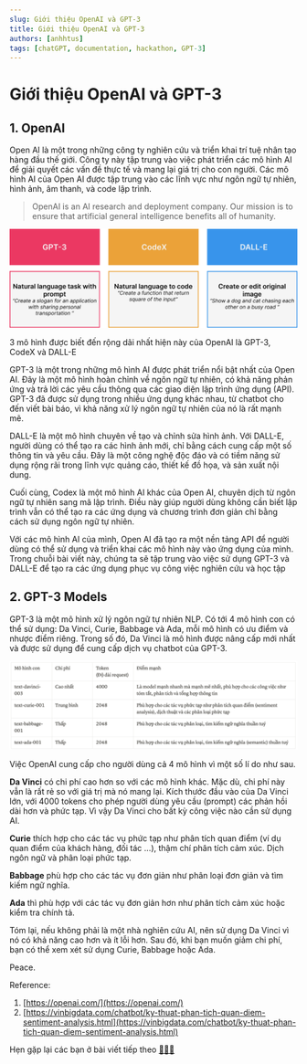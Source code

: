 ```yaml
---
slug: Giới thiệu OpenAI và GPT-3
title: Giới thiệu OpenAI và GPT-3
authors: [anhhtus]
tags: [chatGPT, documentation, hackathon, GPT-3]
---
```


# Giới thiệu OpenAI và GPT-3

## 1. OpenAI

Open AI là một trong những công ty nghiên cứu và triển khai trí tuệ nhân tạo hàng đầu thế giới. Công ty này tập trung vào việc phát triển các mô hình AI để giải quyết các vấn đề thực tế và mang lại giá trị cho con người. Các mô hình AI của Open AI được tập trung vào các lĩnh vực như ngôn ngữ tự nhiên, hình ảnh, âm thanh, và code lập trình.

> OpenAI is an AI research and deployment company. Our mission is to ensure that artificial general intelligence benefits all of humanity.
> 

![Untitled](images/Untitled.jpeg)

3 mô hình được biết đến rộng dãi nhất hiện này của OpenAI là GPT-3, CodeX và DALL-E

GPT-3 là một trong những mô hình AI được phát triển nổi bật nhất của Open AI. Đây là một mô hình hoàn chỉnh về ngôn ngữ tự nhiên, có khả năng phản ứng và trả lời các yêu cầu thông qua các giao diện lập trình ứng dụng (API). GPT-3 đã được sử dụng trong nhiều ứng dụng khác nhau, từ chatbot cho đến viết bài báo, vì khả năng xử lý ngôn ngữ tự nhiên của nó là rất mạnh mẽ.

DALL-E là một mô hình chuyên về tạo và chỉnh sửa hình ảnh. Với DALL-E, người dùng có thể tạo ra các hình ảnh mới, chỉ bằng cách cung cấp một số thông tin và yêu cầu. Đây là một công nghệ độc đáo và có tiềm năng sử dụng rộng rãi trong lĩnh vực quảng cáo, thiết kế đồ họa, và sản xuất nội dung.

Cuối cùng, Codex là một mô hình AI khác của Open AI, chuyên dịch từ ngôn ngữ tự nhiên sang mã lập trình. Điều này giúp người dùng không cần biết lập trình vẫn có thể tạo ra các ứng dụng và chương trình đơn giản chỉ bằng cách sử dụng ngôn ngữ tự nhiên.

Với các mô hình AI của mình, Open AI đã tạo ra một nền tảng API để người dùng có thể sử dụng và triển khai các mô hình này vào ứng dụng của mình. Trong chuỗi bài viết này, chúng ta sẽ tập trung vào việc sử dụng GPT-3 và DALL-E để tạo ra các ứng dụng phục vụ công việc nghiên cứu và học tập

## 2. GPT-3 Models

GPT-3 là một mô hình xử lý ngôn ngữ tự nhiên NLP. Có tới 4 mô hình con có thể sử dụng: Da Vinci, Curie, Babbage và Ada, mỗi mô hình có ưu điểm và nhược điểm riêng. Trong số đó, Da Vinci là mô hình được nâng cấp mới nhất và được sử dụng để cung cấp dịch vụ chatbot của GPT-3.

![Untitled](images/Untitled.png)

Việc OpenAI cung cấp cho người dùng cả 4 mô hình vì một số lí do như sau.

**Da Vinci** có chi phí cao hơn so với các mô hình khác. Mặc dù, chi phí này vẫn là rất rẻ so với giá trị mà nó mang lại. Kích thước đầu vào của Da Vinci lớn, với 4000 tokens cho phép người dùng yêu cầu (prompt) các phản hồi dài hơn và phức tạp. Vì vậy Da Vinci cho bất kỳ công việc nào cần sử dụng AI.

**Curie** thích hợp cho các tác vụ phức tạp như phân tích quan điểm (ví dụ quan điểm của khách hàng, đối tác …), thậm chí phân tích cảm xúc. Dịch ngôn ngữ và phân loại phức tạp. 

**Babbage** phù hợp cho các tác vụ đơn giản như phân loại đơn giản và tìm kiếm ngữ nghĩa. 

**Ada** thì phù hợp với các tác vụ đơn giản hơn như phân tích cảm xúc hoặc kiểm tra chính tả.

Tóm lại, nếu không phải là một nhà nghiên cứu AI, nên sử dụng Da Vinci vì nó có khả năng cao hơn và ít lỗi hơn. Sau đó, khi bạn muốn giảm chi phí, bạn có thể xem xét sử dụng Curie, Babbage hoặc Ada. 

Peace.

Reference:

1. [https://openai.com/](https://openai.com/)
2. [https://vinbigdata.com/chatbot/ky-thuat-phan-tich-quan-diem-sentiment-analysis.html](https://vinbigdata.com/chatbot/ky-thuat-phan-tich-quan-diem-sentiment-analysis.html)

Hẹn gặp lại các bạn ở bài viết tiếp theo **[👏👏👏](https://emojipedia.org/clapping-hands/)**